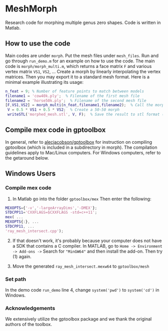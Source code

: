 # MeshMorph
Research code for morphing multiple genus zero shapes. Code is written in Matlab.

## How to use the code
Main codes are under `morph`. Put the mesh files under `mesh_files`. Run and go through `run_demo.m` for an example on how to use the code. The main code is `morph/morph_multi.m`, which returns a face matrix `F` and various vertex matrix `VS1`, `VS2`, ... Create a morph by linearly interpolating the vertex matrices. Then you may export it to a standard mesh format. Here is a minimal example illustrating its usage:
```matlab
n_feat = 9; % Number of feature points to match between models
filename1 = 'cow40k.ply';  % Filename of the first mesh file
filename2 = 'horse50k.ply';  % Filename of the second mesh file
[F,VS1,VS2] = morph_multi(n_feat,filename1,filename2);  % Call the morph function which returns the Face and various Vertex matrices
 V = 0.5 * VS1 + 0.5 * VS2;  % Create a 50-50 morph
 writeSTL('morphed_mesh.stl', V, F);  % Save the result to stl format (alternatively use writeOFF, writeOBJ, writePLY for other output formats)
 ```

## Compile mex code in gptoolbox
In general, refer to [alecjacobson/gptoolbox](https://github.com/alecjacobson/gptoolbox) for instruction on compiling gptoolbox (which is included in a subdirectory in morph). The compilation guidelines apply to Mac/Linux computers. For Windows computers, refer to the getaround below.

## Windows Users
### Compile mex code
1. In Matlab go into the folder `gptoolbox/mex`
Then enter the following:
```matlab
MEXOPTS={'-v','-largeArrayDims','-DMEX'};
STDCPP11='CXXFLAGS=$CXXFLAGS -std=c++11';
mex( ...
MEXOPTS{:}, ...
STDCPP11, ...
'ray_mesh_intersect.cpp');
```

2. If that doesn't work, it's probably because your computer does not have a SDK that contains a C compiler. In MATLAB, go to `Home -> Environment -> Add-ons ->` Search for `"MinGW64"` and then install the add-on. Then try (1) again.

3. Move the generated `ray_mesh_intersect.mexw64` to `gptoolbox/mesh`
### Set path
In the demo code `run_demo` line 4, change `system('pwd')` to `system('cd')` in Windows.

### Acknowledgements
We extensively utilize the gptoolbox package and we thank the original authors of the toolbox.

